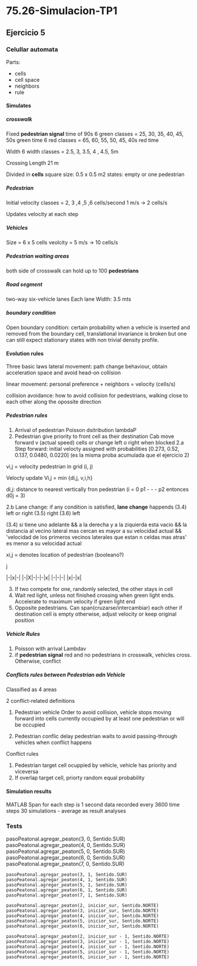 # 75.26-Simulacion-TP1

## Ejercicio 5

### Celullar automata

Parts:
* cells
* cell space
* neighbors
* rule

#### Simulates 

##### crosswalk
Fixed **pedestrian signal** time of 90s
    6 green classes = 25, 30, 35, 40, 45, 50s green time
    6 red classes = 65, 60, 55, 50, 45, 40s red time

Width
    6 width classes = 2.5, 3, 3.5, 4 , 4.5, 5m

Crossing Length
    21 m

Divided in **cells**
    square size: 0.5 x 0.5 m2
    states: empty or one pedestrian

##### Pedestrian
Initial velocity
    classes = 2, 3 ,4 ,5 ,6 cells/second
    1 m/s -> 2 cells/s

Updates velocity at each step

##### Vehicles
Size = 6 x 5 cells
veolcity = 5 m/s -> 10 cells/s
    

##### Pedestrian waiting areas
both side of crosswalk
can hold up to 100 **pedestrians**

##### Road segment
two-way six-vehicle lanes
Each lane
    Width: 3.5 mts

##### boundary condition
Open boundary condition: certain probability when a vehicle is inserted 
and removed from the boundary cell, translational invariance is broken but one can still expect stationary states
with non trivial density profile.

#### Evolution rules
Three basic laws
lateral movement: path change behaviour, obtain acceleration space and avoid head-on collision


linear movement: personal preference + neighbors = velocity (cells/s)

collision avoidance: how to avoid collision for pedestrians, walking close to each other
along the opossite direction

##### Pedestrian rules

1. Arrival of pedestrian
Poisson dsitribution lambdaP
2. Pedestrian give priority to front cell as their destination
Cab move forward v (actual speed) cells or change left o right when blocked 
2.a Step forward: initial velocty assigned with probabilities
[0.273, 0.52, 0.137, 0.0480, 0.0220] (es la misma proba acumulada que el ejercicio 2)

vi,j = velocity pedestrian in grid (i, j)

Velocty update
Vi,j = min {di,j, v,i,h}

di,j: distance to nearest vertically fron pedestrian (i = 0 p1 - - - p2 entonces d0j = 3)

2.b Lane change: if any condition is satisfied, **lane change** happends
(3.4) left or right
(3.5) right
(3.6) left

(3.4) si tiene uno adelante && a la derecha y a la ziquierda esta vacio && la distancia 
al vecino lateral mas cercan es mayor a su velocidad actual && 'velocidad de los primeros vecinos laterales 
que estan n celdas mas atras' es menor a su velocidad actual

xi,j = denotes location of pedestrian (booleano?)

j

|-|x|-|
|-|X|-|-|-|x|
|-|-|-|
|x|-|x|



3. If two compete for one, randomly selected, the other stays in cell
4. Wait red light, unless not finished crossing when green light ends. 
Accelerate to maximum velocity if green light end
5. Opposite pedestrians. Can span(cruzarse/intercambiar) each other if destination cell is empty
otherwise, adjust velocity or keep original position

##### Vehicle Rules

1. Poisson with arrival Lambdav
2. if **pedestrian signal** red and no pedestrians in crosswalk, vehicles cross. Otherwise, conflict

##### Conflicts rules between Pedestrian adn Vehicle
Classified as 4 areas

2 conflict-related definitions
1. Pedestrian vehicle
   Order to avoid collision, vehicle stops moving forward into cells currently occupied 
by at least one pedestrian or will be occupied

2. Pedestrian conflic delay
    pedestrian waits to avoid passing-through vehicles when conflict happens

Conflict rules
1. Pedestrian target cell ocuppied by vehicle, vehicle has priority and viceversa
2. If overlap target cell, priorty random equal probability 

#### Simulation results
MATLAB
Span for each step is 1 second
data recorded every 3600 time steps
30 simulations - average as result analyses


### Tests

  pasoPeatonal.agregar_peaton(3, 0, Sentido.SUR)
    pasoPeatonal.agregar_peaton(4, 0, Sentido.SUR)
    pasoPeatonal.agregar_peaton(5, 0, Sentido.SUR)
    pasoPeatonal.agregar_peaton(6, 0, Sentido.SUR)
    pasoPeatonal.agregar_peaton(7, 0, Sentido.SUR)

    pasoPeatonal.agregar_peaton(3, 1, Sentido.SUR)
    pasoPeatonal.agregar_peaton(4, 1, Sentido.SUR)
    pasoPeatonal.agregar_peaton(5, 1, Sentido.SUR)
    pasoPeatonal.agregar_peaton(6, 1, Sentido.SUR)
    pasoPeatonal.agregar_peaton(7, 1, Sentido.SUR)

    pasoPeatonal.agregar_peaton(2, inicior_sur, Sentido.NORTE)
    pasoPeatonal.agregar_peaton(3, inicior_sur, Sentido.NORTE)
    pasoPeatonal.agregar_peaton(4, inicior_sur, Sentido.NORTE)
    pasoPeatonal.agregar_peaton(5, inicior_sur, Sentido.NORTE)
    pasoPeatonal.agregar_peaton(6, inicior_sur, Sentido.NORTE)

    pasoPeatonal.agregar_peaton(2, inicior_sur - 1, Sentido.NORTE)
    pasoPeatonal.agregar_peaton(3, inicior_sur - 1, Sentido.NORTE)
    pasoPeatonal.agregar_peaton(4, inicior_sur - 1, Sentido.NORTE)
    pasoPeatonal.agregar_peaton(5, inicior_sur - 1, Sentido.NORTE)
    pasoPeatonal.agregar_peaton(6, inicior_sur - 1, Sentido.NORTE)
